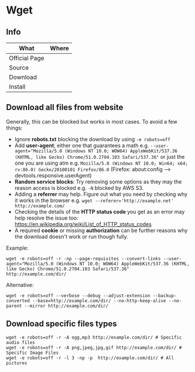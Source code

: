 # Wget

## Info

|What|Where|
|-|-|
|Official Page||
|Source||
|Download||
|Install||

## Download all files from website

Generally, this can be blocked but works in most cases. To avoid a few things:

- Ignore **robots.txt** blocking the download by using ```-e robots=off```
- Add **user-agent**; either one that guarantees a math e.g. ```--user-agent="Mozilla/5.0 (Windows NT 10.0; WOW64) AppleWebKit/537.36 (KHTML, like Gecko) Chrome/51.0.2704.103 Safari/537.36"``` or just the one you are using atm e.g. ```Mozilla/5.0 (Windows NT 10.0; Win64; x64; rv:86.0) Gecko/20100101 Firefox/86.0``` (Firefox: about:config --> devtools.responsive.userAgent)
- **Random service blocks**: Try removing some options as they may the reason access is blocked e.g. ```-N``` blocked by AWS S3.
- Adding a **referrer** may help. Figure out what you need by checking why it works in the browser e.g. ```wget --referer='http://example.net' http://example.com/```
- Checking the details of the **HTTP status code** you get as an error may help resolve the issue too: <https://en.wikipedia.org/wiki/List_of_HTTP_status_codes>
- A required **cookie** or missing **authorization** can be further reasons why the download doesn't work or run though fully.

Example:

```shell
wget -e robots=off -r -np --page-requisites --convert-links --user-agent="Mozilla/5.0 (Windows NT 10.0; WOW64) AppleWebKit/537.36 (KHTML, like Gecko) Chrome/51.0.2704.103 Safari/537.36" http://example.com/dir/
```

Alternative:

```shell
wget -e robots=off --verbose --debug --adjust-extension --backup-converted --base=http://example.com/dir/ --no-http-keep-alive --no-parent --mirror http://example.com/dir/
```

## Download specific files types

```shell
wget -e robots=off -r -A ogg,mp3 http://example.com/dir/ # Specific audio files
wget -e robots=off -r -A png,jpeg,jpg,gif http://example.com/dir/ # Specific Image Files
wget -e robots=off -r -l 3 -np -p  http://example.com/dir/ # All pictures
```
